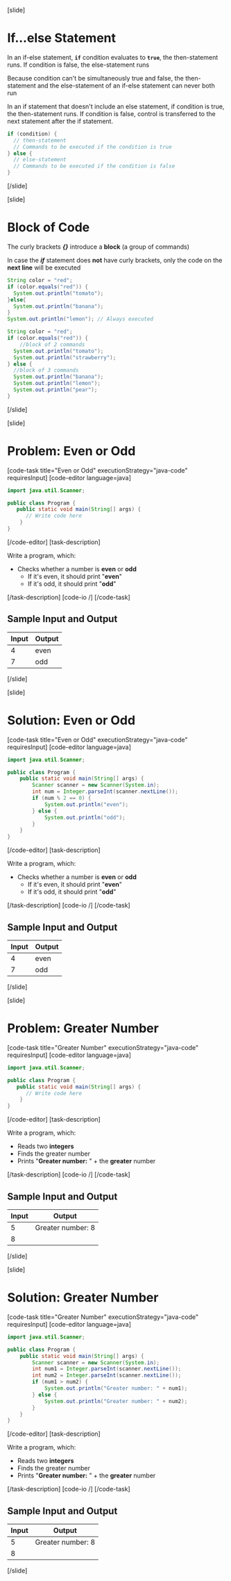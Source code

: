 [slide]
# If...else Statement
In an if-else statement, **`if`** condition evaluates to **`true`**, the then-statement runs. If condition is false, the else-statement runs

Because condition can't be simultaneously true and false, the then-statement and the else-statement of an if-else statement can never both run

In an if statement that doesn't include an else statement, if condition is true, the then-statement runs. If condition is false, control is transferred to the next statement after the if statement.

```java
if (condition) {
  // then-statement
  // Commands to be executed if the condition is true
} else {
  // else-statement
  // Commands to be executed if the condition is false
}
```
[/slide]

[slide]
# Block of Code
The curly brackets ***\{\}*** introduce a **block** (a group of commands)

In case the ***if*** statement does **not** have curly brackets, only the code on the **next line** will be executed

```java
String color = "red";
if (color.equals("red")) {
  System.out.println("tomato");
}else{
  System.out.println("banana");
}
System.out.println("lemon"); // Always executed
```

```java
String color = "red";
if (color.equals("red")) {    
    //block of 2 commands
  System.out.println("tomato");
  System.out.println("strawberry"); 
} else {
  //block of 3 commands
  System.out.println("banana");
  System.out.println("lemon");
  System.out.println("pear");
}

```

[/slide]

[slide]
# Problem: Even or Odd
[code-task title="Even or Odd" executionStrategy="java-code" requiresInput]
[code-editor language=java]
```java
import java.util.Scanner;

public class Program {
   public static void main(String[] args) {
      // Write code here
    }
}
```
[/code-editor]
[task-description]

Write a program, which: 
* Checks whether a number is **even** or **odd**
    * If it's even, it should print "**even**"
    * If it's odd, it should print "**odd**"

[/task-description]
[code-io /]
[/code-task]



## Sample Input and Output
|Input|Output|
|-----|------|
|4|even|
|7|odd|

[/slide]

[slide]
# Solution: Even or Odd

[code-task title="Even or Odd" executionStrategy="java-code" requiresInput]
[code-editor language=java]
```java
import java.util.Scanner;

public class Program {
    public static void main(String[] args) {
        Scanner scanner = new Scanner(System.in);
        int num = Integer.parseInt(scanner.nextLine());
        if (num % 2 == 0) {
            System.out.println("even");
        } else {
            System.out.println("odd");
        }
    }
}
```
[/code-editor]
[task-description]

Write a program, which: 
* Checks whether a number is **even** or **odd**
    * If it's even, it should print "**even**"
    * If it's odd, it should print "**odd**"

[/task-description]
[code-io /]
[/code-task]



## Sample Input and Output
|Input|Output|
|-----|------|
|4|even|
|7|odd|

[/slide]

[slide]
# Problem: Greater Number
[code-task title="Greater Number" executionStrategy="java-code" requiresInput]
[code-editor language=java]
```java
import java.util.Scanner;

public class Program {
   public static void main(String[] args) {
      // Write code here
    }
}
```
[/code-editor]
[task-description]

Write a program, which:
* Reads two **integers**
* Finds the greater number
* Prints "**Greater number:** " + the **greater** number

[/task-description]
[code-io /]
[/code-task]

## Sample Input and Output
|Input|Output|
|-----|------|
|5|Greater number: 8|
|8|

[/slide]

[slide]
# Solution: Greater Number
[code-task title="Greater Number" executionStrategy="java-code" requiresInput]
[code-editor language=java]
```java
import java.util.Scanner;

public class Program {
    public static void main(String[] args) {
        Scanner scanner = new Scanner(System.in);
        int num1 = Integer.parseInt(scanner.nextLine());
        int num2 = Integer.parseInt(scanner.nextLine());
        if (num1 > num2) {
            System.out.println("Greater number: " + num1);
        } else {
            System.out.println("Greater number: " + num2);
        }
    }
}
```
[/code-editor]
[task-description]

Write a program, which:
* Reads two **integers**
* Finds the greater number
* Prints "**Greater number:** " + the **greater** number

[/task-description]
[code-io /]
[/code-task]

## Sample Input and Output
|Input|Output|
|-----|------|
|5|Greater number: 8|
|8|

[/slide]
